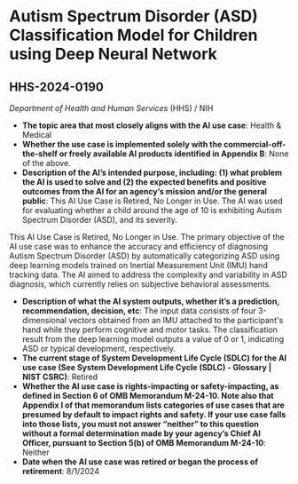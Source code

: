 # Autism Spectrum Disorder (ASD) Classification Model for Children using Deep Neural Network
## HHS-2024-0190
_Department of Health and Human Services_ (HHS) / NIH


+ **The topic area that most closely aligns with the AI use case**: Health & Medical
+ **Whether the use case is implemented solely with the commercial-off-the-shelf or freely available AI products identified in Appendix B**: None of the above.
+ **Description of the AI’s intended purpose, including: (1) what problem the AI is used to solve and (2) the expected benefits and positive outcomes from the AI for an agency’s mission and/or the general public**: This AI Use Case is Retired, No Longer in Use. The AI was used for evaluating whether a child around the age of 10 is exhibiting Autism Spectrum Disorder (ASD), and its severity. 

This AI Use Case is Retired, No Longer in Use. The primary objective of the AI use case was to enhance the accuracy and efficiency of diagnosing Autism Spectrum Disorder (ASD) by automatically categorizing ASD using deep learning models trained on Inertial Measurement Unit (IMU) hand tracking data. The AI aimed to address the complexity and variability in ASD diagnosis, which currently relies on subjective behavioral assessments.
+ **Description of what the AI system outputs, whether it’s a prediction, recommendation, decision, etc**: The input data consists of four 3-dimensional vectors obtained from an IMU attached to the participant's hand while they perform cognitive and motor tasks. The classification result from the deep learning model outputs a value of 0 or 1, indicating ASD or typical development, respectively.
+ **The current stage of System Development Life Cycle (SDLC) for the AI use case (See System Development Life Cycle (SDLC) - Glossary | NIST CSRC)**: Retired
+ **Whether the AI use case is rights-impacting or safety-impacting, as defined in Section 6 of OMB Memorandum M-24-10. Note also that Appendix I of that memorandum lists categories of use cases that are presumed by default to impact rights and safety. If your use case falls into those lists, you must not answer “neither” to this question without a formal determination made by your agency’s Chief AI Officer, pursuant to Section 5(b) of OMB Memorandum M-24-10**: Neither
+ **Date when the AI use case was retired or began the process of retirement**: 8/1/2024